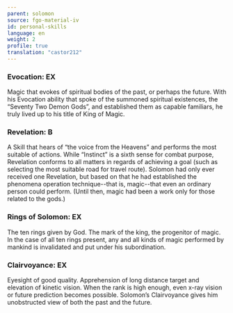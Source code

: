 ```yaml
---
parent: solomon
source: fgo-material-iv
id: personal-skills
language: en
weight: 2
profile: true
translation: "castor212"
---
```


### Evocation: EX

Magic that evokes of spiritual bodies of the past, or perhaps the future.
With his Evocation ability that spoke of the summoned spiritual existences, the “Seventy Two Demon Gods”, and established them as capable familiars, he truly lived up to his title of King of Magic.

### Revelation: B

A Skill that hears of “the voice from the Heavens” and performs the most suitable of actions.
While “Instinct” is a sixth sense for combat purpose, Revelation conforms to all matters in regards of achieving a goal (such as selecting the most suitable road for travel route).
Solomon had only ever received one Revelation, but based on that he had established the phenomena operation technique--that is, magic--that even an ordinary person could perform. (Until then, magic had been a work only for those related to the gods.)

### Rings of Solomon: EX

The ten rings given by God. The mark of the king, the progenitor of magic.
In the case of all ten rings present, any and all kinds of magic performed by mankind is invalidated and put under his subordination.

### Clairvoyance: EX

Eyesight of good quality. Apprehension of long distance target and elevation of kinetic vision. When the rank is high enough, even x-ray vision or future prediction becomes possible.
Solomon’s Clairvoyance gives him unobstructed view of both the past and the future.
